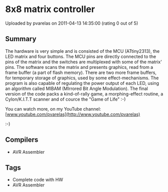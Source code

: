 # 8x8 matrix controller

Uploaded by pvarelas on 2011-04-13 14:35:00 (rating 0 out of 5)

## Summary

The hardware is very simple and is consisted of the MCU (ATtiny2313), the LED matrix and four buttons. The MCU pins are directly connected to the pins of the matrix and the switches are multiplexed with some of the matrix' pins. The software scans the matrix and presents graphics, read from a frame buffer (a part of flash memory). There are two more frame buffers, for temporary storage of graphics, used by some effect-mechanisms. The program is also capable of regulating the power output of each LED, using an algorithm called MIBAM (MIrrored Bit Angle Modulation). The final version of the code packs a kind-of-rally game, a morphing-effect routine, a Cylon/K.I.T.T scanner and of cource the "Game of Life" :-)


You can watch more, on my YouTube channel: [www.youtube.com/pvarelas](http://www.youtube.com/pvarelas)


:-)

## Compilers

- AVR Assembler

## Tags

- Complete code with HW
- AVR Assembler
